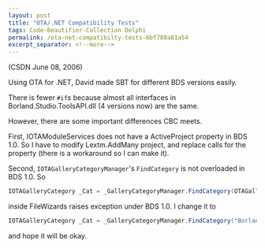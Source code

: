 ```yaml
---
layout: post
title: "OTA/.NET Compatibility Tests"
tags: Code-Beautifier-Collection Delphi
permalink: /ota-net-compatibilty-tests-6bf780a81a54
excerpt_separator: <!--more-->
---
```

(CSDN June 08, 2006)

Using OTA for .NET, David made SBT for different BDS versions easily.

There is fewer `#if`s because almost all interfaces in Borland.Studio.ToolsAPI.dll (4 versions now) are the same.

However, there are some important differences CBC meets.
<!--more-->

First, IOTAModuleServices does not have a ActiveProject property in BDS 1.0. So I have to modify Lextm.AddMany project, and replace calls for the property (there is a workaround so I can make it).

Second, `IOTAGalleryCategoryManager`'s `FindCategory` is not overloaded in BDS 1.0. So

``` csharp
IOTAGalleryCategory _Cat = _GalleryCategoryManager.FindCategory(OTAGalleryCategories.sCategoryRoot);
```

inside FileWizards raises exception under BDS 1.0. I change it to

``` csharp
IOTAGalleryCategory _Cat = _GalleryCategoryManager.FindCategory("Borland.Root");
```

and hope it will be okay.
